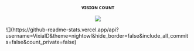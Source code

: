 <br><p align="center"><b>ᴠɪsɪᴏɴ ᴄᴏᴜɴᴛ</b></p>
<p align="center"><img align="center" src="https://profile-counter.glitch.me/{VixiaID}/count.svg"/></p>
![](https://github-readme-stats.vercel.app/api?username=VixiaID&theme=nightowl&hide_border=false&include_all_commits=false&count_private=false)
